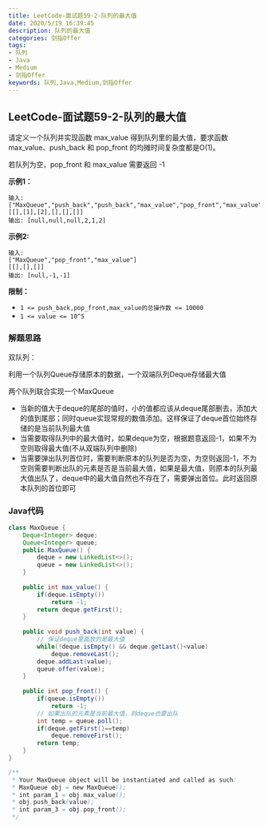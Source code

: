 ```yaml
---
title: LeetCode-面试题59-2-队列的最大值
date: 2020/5/19 16:39:45
description: 队列的最大值
categories: 剑指Offer
tags:
- 队列
- Java
- Medium
- 剑指Offer
keywords: 队列,Java,Medium,剑指Offer
---
```


## LeetCode-面试题59-2-队列的最大值

请定义一个队列并实现函数 max_value 得到队列里的最大值，要求函数max_value、push_back 和 pop_front 的均摊时间复杂度都是O(1)。

若队列为空，pop_front 和 max_value 需要返回 -1

 <!--more-->

**示例1：**

```
输入: 
["MaxQueue","push_back","push_back","max_value","pop_front","max_value"]
[[],[1],[2],[],[],[]]
输出: [null,null,null,2,1,2]
```

**示例2:**

```
输入: 
["MaxQueue","pop_front","max_value"]
[[],[],[]]
输出: [null,-1,-1]
```

**限制：**

- `1 <= push_back,pop_front,max_value的总操作数 <= 10000`
- `1 <= value <= 10^5`

### 解题思路

双队列：

利用一个队列Queue存储原本的数据，一个双端队列Deque存储最大值

两个队列联合实现一个MaxQueue

- 当新的值大于deque的尾部的值时，小的值都应该从deque尾部删去，添加大的值到尾部；同时queue实现常规的数值添加。这样保证了deque首位始终存储的是当前队列最大值
- 当需要取得队列中的最大值时，如果deque为空，根据题意返回-1，如果不为空则取得最大值(不从双端队列中删除)
- 当需要弹出队列首位时，需要判断原本的队列是否为空，为空则返回-1，不为空则需要判断出队的元素是否是当前最大值，如果是最大值，则原本的队列最大值出队了，deque中的最大值自然也不存在了，需要弹出首位。此时返回原本队列的首位即可

### Java代码

```java
class MaxQueue {
    Deque<Integer> deque;
    Queue<Integer> queue;
    public MaxQueue() {
        deque = new LinkedList<>();
        queue = new LinkedList<>();
    }
    
    public int max_value() {
        if(deque.isEmpty())
            return -1;
        return deque.getFirst();
    }
    
    public void push_back(int value) {
        // 保证deque里面放的是最大值
        while(!deque.isEmpty() && deque.getLast()<value)
            deque.removeLast();
        deque.addLast(value);
        queue.offer(value);
    }
    
    public int pop_front() {
        if(queue.isEmpty())
            return -1;
        // 如果出队的元素是当前最大值，则deque也要出队
        int temp = queue.poll();
        if(deque.getFirst()==temp)
            deque.removeFirst();
        return temp;
    }
}

/**
 * Your MaxQueue object will be instantiated and called as such:
 * MaxQueue obj = new MaxQueue();
 * int param_1 = obj.max_value();
 * obj.push_back(value);
 * int param_3 = obj.pop_front();
 */
```



